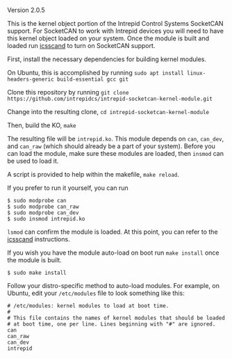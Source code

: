 Version 2.0.5

This is the kernel object portion of the Intrepid Control Systems SocketCAN support. For SocketCAN to work with Intrepid devices you will need to have this kernel object loaded on your system. Once the module is built and loaded run [icsscand](https://github.com/intrepidcs/icsscand) to turn on SocketCAN support.

First, install the necessary dependencies for building kernel modules.

On Ubuntu, this is accomplished by running `sudo apt install linux-headers-generic build-essential gcc git`

Clone this repository by running `git clone https://github.com/intrepidcs/intrepid-socketcan-kernel-module.git`

Change into the resulting clone, `cd intrepid-socketcan-kernel-module`

Then, build the KO, `make`

The resulting file will be ```intrepid.ko```. This module depends on ```can```, ```can_dev```, and ```can_raw``` (which should already be a part of your system). Before you can load the module, make sure these modules are loaded, then ```insmod``` can be used to load it.

A script is provided to help within the makefile, `make reload`.

If you prefer to run it yourself, you can run

```
$ sudo modprobe can
$ sudo modprobe can_raw
$ sudo modprobe can_dev
$ sudo insmod intrepid.ko
```

```lsmod``` can confirm the module is loaded. At this point, you can refer to the [icsscand](https://github.com/intrepidcs/icsscand) instructions.

If you wish you have the module auto-load on boot run ```make install``` once the module is built.

```
$ sudo make install
```

Follow your distro-specific method to auto-load modules. For example, on Ubuntu, edit your ```/etc/modules``` file to look something like this:

```
# /etc/modules: kernel modules to load at boot time.
#
# This file contains the names of kernel modules that should be loaded
# at boot time, one per line. Lines beginning with "#" are ignored.
can
can_raw
can_dev
intrepid
```
